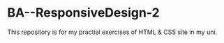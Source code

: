 # BA--ResponsiveDesign-2
This repository is for my practial exercises of HTML &amp; CSS site in my uni.
